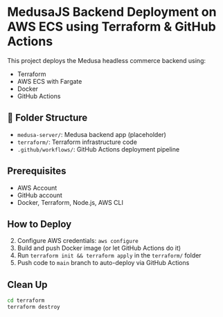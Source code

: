 
# MedusaJS Backend Deployment on AWS ECS using Terraform & GitHub Actions

This project deploys the Medusa headless commerce backend using:
- Terraform
- AWS ECS with Fargate
- Docker
- GitHub Actions

## 📁 Folder Structure
- `medusa-server/`: Medusa backend app (placeholder)
- `terraform/`: Terraform infrastructure code
- `.github/workflows/`: GitHub Actions deployment pipeline

## Prerequisites
- AWS Account
- GitHub account
- Docker, Terraform, Node.js, AWS CLI

## How to Deploy
2. Configure AWS credentials: `aws configure`
3. Build and push Docker image (or let GitHub Actions do it)
4. Run `terraform init && terraform apply` in the `terraform/` folder
5. Push code to `main` branch to auto-deploy via GitHub Actions

## Clean Up
```bash
cd terraform
terraform destroy
```
